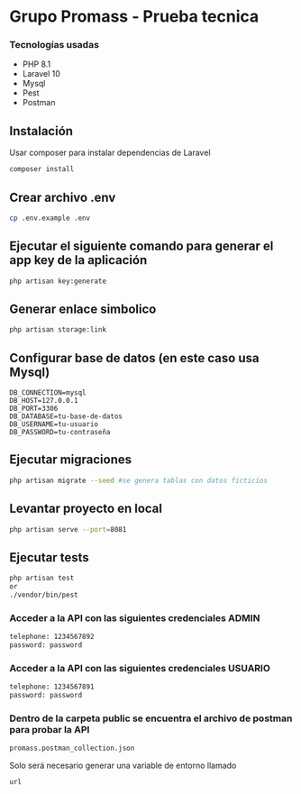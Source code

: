 # Grupo Promass - Prueba tecnica


### Tecnologías usadas
- PHP 8.1
- Laravel 10
- Mysql
- Pest
- Postman

## Instalación

Usar composer para instalar dependencias de Laravel

```bash
composer install
```

## Crear archivo .env
```bash
cp .env.example .env
```
## Ejecutar el siguiente comando para generar el app key de la aplicación
```bash
php artisan key:generate
```

## Generar enlace simbolico
```bash
php artisan storage:link
```
## Configurar base de datos (en este caso usa Mysql)
```env
DB_CONNECTION=mysql
DB_HOST=127.0.0.1
DB_PORT=3306
DB_DATABASE=tu-base-de-datos
DB_USERNAME=tu-usuario
DB_PASSWORD=tu-contraseña
```

## Ejecutar migraciones
```bash
php artisan migrate --seed #se genera tablas con datos ficticios
```

## Levantar proyecto en local
```bash
php artisan serve --port=8081
```
## Ejecutar tests
```bash
php artisan test
or 
./vendor/bin/pest
```

### Acceder a la API con las siguientes credenciales ADMIN
```bash
telephone: 1234567892
password: password
```

### Acceder a la API con las siguientes credenciales USUARIO
```bash
telephone: 1234567891
password: password
```

### Dentro de la carpeta public se encuentra el archivo de postman para probar la API
```bash
promass.postman_collection.json
```

Solo será necesario generar una variable de entorno llamado 
```bash
url
```